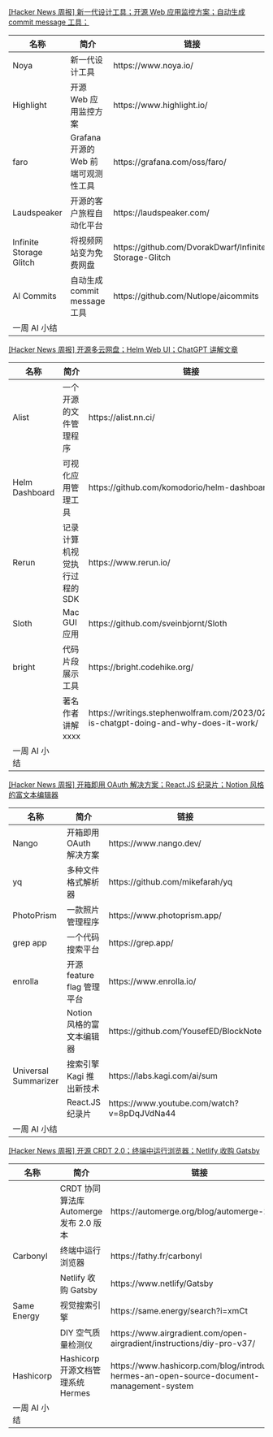 

[[Hacker News 周报] 新一代设计工具；开源 Web 应用监控方案；自动生成 commit message
工具；](https://www.bilibili.com/video/BV1pY4y127Bx)

<table>
  <theader>
    <th>名称</th>
    <th>简介</th>
    <th>链接</th>
  </theader><tbody>
    <tr>
      <td>Noya</td>
      <td>新一代设计工具</td>
      <td>https://www.noya.io/</td>
    </tr><tr>
      <td>Highlight</td>
      <td>开源 Web 应用监控方案</td>
      <td>https://www.highlight.io/</td>
    </tr><tr>
      <td>faro</td>
      <td>Grafana 开源的 Web 前端可观测性工具</td>
      <td>https://grafana.com/oss/faro/</td>
    </tr><tr>
      <td>Laudspeaker</td>
      <td>开源的客户旅程自动化平台</td>
      <td>https://laudspeaker.com/</td>
    </tr><tr>
      <td>Infinite Storage Glitch</td>
      <td>将视频网站变为免费网盘</td>
      <td>https://github.com/DvorakDwarf/Infinite-Storage-Glitch</td>
    </tr><tr>
      <td>AI Commits</td>
      <td>自动生成 commit message 工具</td>
      <td>https://github.com/Nutlope/aicommits</td>
    </tr><tr>
      <td>一周 AI 小结</td>
      <td></td>
      <td></td>
    </tr>
  </tbody>
</table>

[[Hacker News 周报] 开源多云网盘；Helm Web UI；ChatGPT
讲解文章](https://www.bilibili.com/video/BV1y84y1n7gH)

<table>
  <theader>
    <th>名称</th>
    <th>简介</th>
    <th>链接</th>
  </theader><tbody>
    <tr>
      <td>Alist</td>
      <td>一个开源的文件管理程序</td>
      <td>https://alist.nn.ci/</td>
    </tr><tr>
      <td>Helm Dashboard</td>
      <td>可视化应用管理工具</td>
      <td>https://github.com/komodorio/helm-dashboard</td>
    </tr><tr>
      <td>Rerun</td>
      <td>记录计算机视觉执行过程的 SDK</td>
      <td>https://www.rerun.io/</td>
    </tr><tr>
      <td>Sloth</td>
      <td>Mac GUI 应用</td>
      <td>https://github.com/sveinbjornt/Sloth</td>
    </tr><tr>
      <td>bright</td>
      <td>代码片段展示工具</td>
      <td>https://bright.codehike.org/</td>
    </tr><tr>
      <td></td>
      <td>著名作者讲解 xxxx</td>
      <td>https://writings.stephenwolfram.com/2023/02/what-is-chatgpt-doing-and-why-does-it-work/</td>
    </tr><tr>
      <td>一周 AI 小结</td>
      <td></td>
      <td></td>
    </tr>
  </tbody>
</table>

[[Hacker News 周报] 开箱即用 OAuth 解决方案；React.JS 纪录片；Notion
风格的富文本编辑器](https://www.bilibili.com/video/BV1Ge4y1w7EA)

<table>
  <theader>
    <th>名称</th>
    <th>简介</th>
    <th>链接</th>
  </theader><tbody>
    <tr>
      <td>Nango</td>
      <td>开箱即用 OAuth 解决方案</td>
      <td>https://www.nango.dev/</td>
    </tr><tr>
      <td>yq</td>
      <td>多种文件格式解析器</td>
      <td>https://github.com/mikefarah/yq</td>
    </tr><tr>
      <td>PhotoPrism</td>
      <td>一款照片管理程序</td>
      <td>https://www.photoprism.app/</td>
    </tr><tr>
      <td>grep app</td>
      <td>一个代码搜索平台</td>
      <td>https://grep.app/</td>
    </tr><tr>
      <td>enrolla</td>
      <td>开源 feature flag 管理平台</td>
      <td>https://www.enrolla.io/</td>
    </tr><tr>
      <td></td>
      <td>Notion 风格的富文本编辑器</td>
      <td>https://github.com/YousefED/BlockNote</td>
    </tr><tr>
      <td>Universal Summarizer</td>
      <td>搜索引擎 Kagi 推出新技术</td>
      <td>https://labs.kagi.com/ai/sum</td>
    </tr><tr>
      <td></td>
      <td>React.JS 纪录片</td>
      <td>https://www.youtube.com/watch?v=8pDqJVdNa44</td>
    </tr><tr>
      <td>一周 AI 小结</td>
      <td></td>
      <td></td>
    </tr>
  </tbody>
</table>

[[Hacker News 周报] 开源 CRDT 2.0；终端中运行浏览器；Netlify 收购
Gatsby](https://www.bilibili.com/video/BV1ed4y1n7cF)

<table>
  <theader>
    <th>名称</th>
    <th>简介</th>
    <th>链接</th>
  </theader><tbody>
    <tr>
      <td></td>
      <td>CRDT 协同算法库 Automerge 发布 2.0 版本</td>
      <td>https://automerge.org/blog/automerge-2</td>
    </tr><tr>
      <td>Carbonyl</td>
      <td>终端中运行浏览器</td>
      <td>https://fathy.fr/carbonyl</td>
    </tr><tr>
      <td></td>
      <td>Netlify 收购 Gatsby</td>
      <td>https://www.netlify/Gatsby</td>
    </tr><tr>
      <td>Same Energy</td>
      <td>视觉搜索引擎</td>
      <td>https://same.energy/search?i=xmCt</td>
    </tr><tr>
      <td></td>
      <td>DIY 空气质量检测仪</td>
      <td>https://www.airgradient.com/open-airgradient/instructions/diy-pro-v37/</td>
    </tr><tr>
      <td>Hashicorp</td>
      <td>Hashicorp 开源文档管理系统 Hermes</td>
      <td>https://www.hashicorp.com/blog/introducing-hermes-an-open-source-document-management-system</td>
    </tr><tr>
      <td>一周 AI 小结</td>
      <td></td>
      <td></td>
    </tr>
  </tbody>
</table>